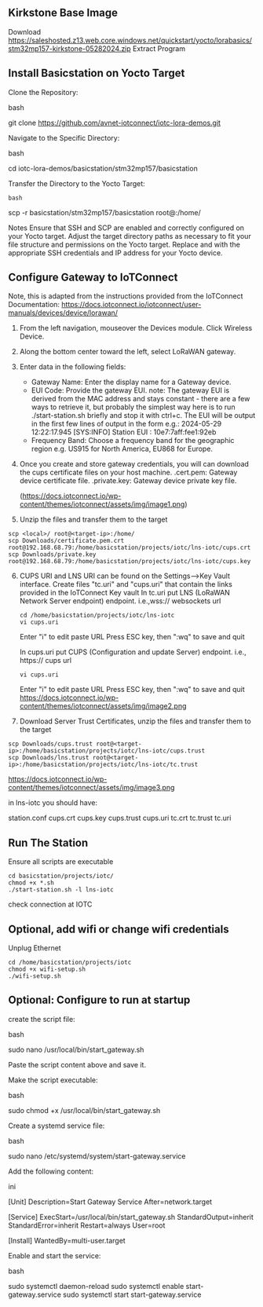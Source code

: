 
## Kirkstone Base Image

Download
https://saleshosted.z13.web.core.windows.net/quickstart/yocto/lorabasics/stm32mp157-kirkstone-05282024.zip
Extract
Program

## Install Basicstation on Yocto Target
Clone the Repository:

bash

git clone https://github.com/avnet-iotconnect/iotc-lora-demos.git

Navigate to the Specific Directory:

bash

cd iotc-lora-demos/basicstation/stm32mp157/basicstation

Transfer the Directory to the Yocto Target:

    bash

scp -r basicstation/stm32mp157/basicstation root@<target-ip>:/home/

Notes
    Ensure that SSH and SCP are enabled and correctly configured on your Yocto target.
    Adjust the target directory paths as necessary to fit your file structure and permissions on the Yocto target.
    Replace <username> and <target-ip> with the appropriate SSH credentials and IP address for your Yocto device.

## Configure Gateway to IoTConnect
Note, this is adapted from the instructions provided from the IoTConnect Documentation:  https://docs.iotconnect.io/iotconnect/user-manuals/devices/device/lorawan/

1) From the left navigation, mouseover the Devices module. Click Wireless Device.
2) Along the bottom center toward the left, select LoRaWAN gateway.
3) Enter data in the following fields:
   - Gateway Name: Enter the display name for a Gateway device.
   - EUI Code: Provide the gateway EUI.
      note: The gateway EUI is derived from the MAC address and stays constant - there are a few ways to retrieve it, but probably the simplest way here is to run ./start-station.sh briefly and stop it with ctrl+c. The EUI will be output in the first few lines of output in the form e.g.: 2024-05-29 12:22:17.945 [SYS:INFO] Station EUI : 10e7:7aff:fee1:92eb
   - Frequency Band: Choose a frequency band for the geographic region e.g. US915 for North America, EU868 for Europe.
4) Once you create and store gateway credentials, you will can download the cups certificate files on your host machine. 
    <gateway id>.cert.pem: Gateway device certificate file.
    <gateway id>.private.key: Gateway device private key file.

   <img>(https://docs.iotconnect.io/wp-content/themes/iotconnect/assets/img/image1.png)
5) Unzip the files and transfer them to the target

```
scp <local>/ root@<target-ip>:/home/
scp Downloads/certificate.pem.crt root@192.168.68.79:/home/basicstation/projects/iotc/lns-iotc/cups.crt
scp Downloads/private.key root@192.168.68.79:/home/basicstation/projects/iotc/lns-iotc/cups.key
```
6) CUPS URI and LNS URI can be found on the Settings–>Key Vault interface.  Create files "tc.uri" and "cups.uri" that contain the links provided in the IoTConnect Key vault
   In tc.uri put LNS (LoRaWAN Network Server endpoint) endpoint. i.e.,wss:// websockets url 
   ```
   cd /home/basicstation/projects/iotc/lns-iotc
   vi cups.uri
   ```
   Enter "i" to edit
   paste URL
   Press ESC key, then ":wq" to save and quit

   In cups.uri put CUPS (Configuration and update Server) endpoint. i.e., https:// cups url 
   ```
   vi cups.uri
   ```
   Enter "i" to edit
   paste URL
   Press ESC key, then ":wq" to save and quit
       https://docs.iotconnect.io/wp-content/themes/iotconnect/assets/img/image2.png  
8) Download Server Trust Certificates, unzip the files and transfer them to the target
  
  ```
  scp Downloads/cups.trust root@<target-ip>:/home/basicstation/projects/iotc/lns-iotc/cups.trust
  scp Downloads/lns.trust root@<target-ip>:/home/basicstation/projects/iotc/lns-iotc/tc.trust
  ```
   https://docs.iotconnect.io/wp-content/themes/iotconnect/assets/img/image3.png

in lns-iotc you should have:

station.conf
cups.crt
cups.key
cups.trust
cups.uri
tc.crt
tc.trust
tc.uri

## Run The Station

Ensure all scripts are executable
```
cd basicstation/projects/iotc/
chmod +x *.sh
./start-station.sh -l lns-iotc
```

check connection at IOTC

## Optional, add wifi or change wifi credentials

Unplug Ethernet
```
cd /home/basicstation/projects/iotc
chmod +x wifi-setup.sh
./wifi-setup.sh
```

## Optional:  Configure to run at startup
create the script file:

bash

sudo nano /usr/local/bin/start_gateway.sh

Paste the script content above and save it.

Make the script executable:

bash

sudo chmod +x /usr/local/bin/start_gateway.sh

Create a systemd service file:

bash

sudo nano /etc/systemd/system/start-gateway.service

Add the following content:

ini

[Unit]
Description=Start Gateway Service
After=network.target

[Service]
ExecStart=/usr/local/bin/start_gateway.sh
StandardOutput=inherit
StandardError=inherit
Restart=always
User=root

[Install]
WantedBy=multi-user.target

Enable and start the service:

bash

sudo systemctl daemon-reload
sudo systemctl enable start-gateway.service
sudo systemctl start start-gateway.service
